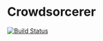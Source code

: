 # Crowdsorcerer

[![Build Status](https://travis-ci.org/rage/crowdsorcerer.svg?branch=master)](https://travis-ci.org/rage/crowdsorcerer)
